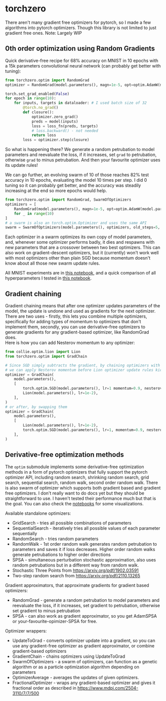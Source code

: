 # torchzero
There aren't many gradient free optimizers for pytorch, so I made a few algorithms into pytorch optimizers. Though this library is not limited to just gradient free ones. Note: Largely WIP

## 0th order optimization using Random Gradients
Quick derivative-free recipe for 68% accuracy on MNIST in 10 epochs with a 15k parameters convolutional neural network (can probably get better with tuning):
```py
from torchzero.optim import RandomGrad
optimizer = RandomGrad(model.parameters(), magn=1e-5, opt=optim.AdamW(model.parameters(), lr=1e-3))

torch.set_grad_enabled(False)
for epoch in range(10):
    for inputs, targets in dataloader: # I used batch size of 32
        @torch.no_grad()
        def closure():
            optimizer.zero_grad()
            preds = model(inputs)
            loss = loss_fn(preds, targets)
            # loss.backward() - not needed
            return loss
        loss = optimizer.step(closure)
```

So what is happening there? We generate a random petrubation to model parameters and reevaluate the loss, if it increases, set `grad` to petrubation, otherwise `grad` to minus petrubation. And then your favourite optimizer uses its update rules!

We can go further, an evolving swarm of 10 of those reaches 82% test accuracy in 10 epochs, evaluating the model 10 times per step. I did 0 tuning so it can probably get better, and the accuracy was steadily increasing at the end so more epochs would help.
```py
from torchzero.optim import RandomGrad, SwarmOfOptimizers
optimizers = [
    RandomGrad(model.parameters(), magn=1e-5, opt=optim.AdamW(model.parameters(), 1e-3))
    for _ in range(10)
]
# a swarm is also an torch.optim.Optimizer and uses the same API
swarm = SwarmOfOptimizers(model.parameters(), optimizers, old_steps=5, die_after=20, crossover_p=0.9) 
```
Each optimizer in a swarm optimizes its own copy of model parameters, and, whenever some optimizer performs badly, it dies and respawns with new parameters that are a crossover between two best optimizers. This can also work on gradient-descent optimizers, but it (currently) won't work well with most optimizers other than plain SGD because momentum doesn't know about all those new swarm update rules.

All MNIST experiments are in [this notebook](https://nbviewer.org/github/qq-me/torchzero/blob/main/notebooks/datasets/mnist%20randomgrad.ipynb), and a quick comparison of all hyperparameters I tested in [this notebook](https://nbviewer.org/github/qq-me/torchzero/blob/main/notebooks/datasets/mnist%20summary.ipynb).

## Gradient chaining
Gradient chaining means that after one optimizer updates parameters of the model, the update is undone and used as gradients for the next optimizer. There are two uses - firstly, this lets you combine multiple optimizers, specifically for adding types of momentum to optimizers that don't implement them, secondly, you can use derivative-free optimizers to generate gradients for any gradient-based optimizer, like RandomGrad does.  
Here is how you can add Nesterov momentum to any optimizer:
```py
from collie.optim.lion import Lion
from torchzero.optim import GradChain

# Since SGD simply subtracts the gradient, by chaining optimizers with SGD, we can essentially add pure Nesterov momentum
# we can apply Nesterov momentum before Lion optimizer update rules kick in:
optimizer = GradChain(
    model.parameters(),
    [
        torch.optim.SGD(model.parameters(), lr=1 momentum=0.9, nesterov=True),
        Lion(model.parameters(), lr=1e-2),
    ],
)
# or after, by swapping them
optimizer = GradChain(
    model.parameters(),
    [
        Lion(model.parameters(), lr=1e-2),
        torch.optim.SGD(model.parameters(), lr=1, momentum=0.9, nesterov=True),
    ],
)
```

## Derivative-free optimization methods
The `optim` submodule implements some derivative-free optimization methods in a form of pytorch optimizers that fully support the pytorch optimizer API, including random search, shrinking random search, grid search, sequential search, random walk, second order random walk. There is also swarm of optimizer which supports both gradient based and gradient free optimizers. I don't really want to do docs yet but they should be straightforward to use. I haven't tested their performance much but that is the goal. You can also check the [notebooks](https://github.com/qq-me/torchzero/tree/main/notebooks/algos) for some visualizations.

Available standalone optimizers:
- GridSearch - tries all possible combinations of parameters
- SequentialSearch - iteratively tries all possible values of each parameter sequentially
- RandomSearch - tries random parameters
- RandomWalk - 1st order random walk generates random petrubation to parameters and saves it if loss decreases. Higher order random walks generate petrubations to higher order directions
- SPSA - simultaneous perturbation stochastic approximation, also uses random petrubations but in a different way from random walk.
- Stochastic Three Points from https://arxiv.org/pdf/1902.03591
- Two-step random search from https://arxiv.org/pdf/2110.13265

Gradient approximators, that approximate gradients for gradient based optimizers:
- RandomGrad - generate a random petrubation to model parameters and reevaluate the loss, if it increases, set gradient to petrubation, otherwise set gradient to minus petrubation
- SPSA - can also work as gradient approximator, so you get AdamSPSA or your-favourite-opimizer-SPSA for free.

Optimizer wrappers:
- UpdateToGrad - converts optimizer update into a gradient, so you can use any gradient-free optimizer as gradient approximator, or combine gradient-based optimizers
- GradientChain - chains optimizers using UpdateToGrad
- SwarmOfOptimizers - a swarm of optimizers, can function as a genetic algorithm or as a particle optimization algorithm depending on parameters
- OptimizerAverage - averages the updates of given optimizers.
- FractionalOptimizer - wraps any gradient-based optimizer and gives it fractional order as described in https://www.mdpi.com/2504-3110/7/7/500
